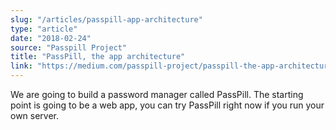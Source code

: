 ```yaml
---
slug: "/articles/passpill-app-architecture"
type: "article"
date: "2018-02-24"
source: "Passpill Project"
title: "PassPill, the app architecture"
link: "https://medium.com/passpill-project/passpill-the-app-architecture-6b98fcb6f2b"
---
```


We are going to build a password manager called PassPill. The starting point is going to be a web app, you can try PassPill right now if you run your own server.